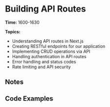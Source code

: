 # Building API Routes

**Time:** 1600-1630

**Topics:**

- Understanding API routes in Next.js
- Creating RESTful endpoints for our application
- Implementing CRUD operations via API
- Handling authentication in API routes
- Error handling and status codes
- Rate limiting and API security

## Notes

## Code Examples

